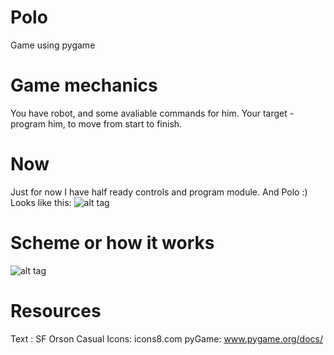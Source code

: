 # Polo
Game using pygame
# Game mechanics 
You have robot, and some avaliable commands for him. Your target - program him, to move from start to finish.
# Now
Just for now I have half ready controls and program module.
And Polo :)
Looks like this:
![alt tag](https://github.com/zhufyakvv/Polo/blob/master/Demos/demo180117.png?raw=true)
# Scheme or how it works
![alt tag](http://i.imgur.com/pC527q1.png)
# Resources
Text : SF Orson Casual
Icons: icons8.com
pyGame: www.pygame.org/docs/
